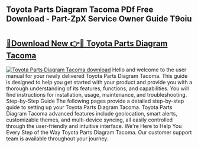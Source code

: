 ## Toyota Parts Diagram Tacoma PDf Free Download - Part-ZpX Service Owner Guide T9oiu

# <h2><a href="http://dfsoriq.blite.top/?on=Toyota+Parts+Diagram+Tacoma">🔗Download New 👉🔴 Toyota Parts Diagram Tacoma</a></h2>

[![Toyota Parts Diagram Tacoma download](https://i.imgur.com/lujVjoI.png)](http://dfsoriq.blite.top/?on=Toyota+Parts+Diagram+Tacoma)
Hello and welcome to the user manual for your newly delivered Toyota Parts Diagram Tacoma. This guide is designed to help you get started with your product and provide you with a thorough understanding of its features, functions, and capabilities. You will find instructions for installation, usage, maintenance, and troubleshooting. Step-by-Step Guide The following pages provide a detailed step-by-step guide to setting up your Toyota Parts Diagram Tacoma. Toyota Parts Diagram Tacoma advanced features include geolocation, smart alerts, customizable themes, and multi-device syncing, all easily controlled through the user-friendly and intuitive interface. We're Here to Help You Every Step of the Way Toyota Parts Diagram Tacoma. Our customer support team is available throughout your journey.
